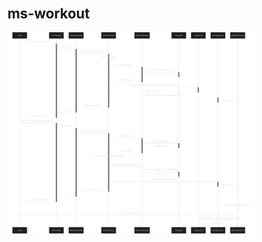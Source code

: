 # ms-workout

![Diagram from MS Workout](https://raw.githubusercontent.com/nfers/ms-workout/master/app/src/main/resources/files/diagram_ms-workout.svg)
